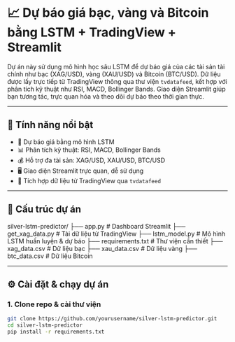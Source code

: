 # 📈 Dự báo giá bạc, vàng và Bitcoin bằng LSTM + TradingView + Streamlit

Dự án này sử dụng mô hình học sâu LSTM để dự báo giá của các tài sản tài chính như bạc (XAG/USD), vàng (XAU/USD) và Bitcoin (BTC/USD). Dữ liệu được lấy trực tiếp từ TradingView thông qua thư viện `tvdatafeed`, kết hợp với phân tích kỹ thuật như RSI, MACD, Bollinger Bands. Giao diện Streamlit giúp bạn tương tác, trực quan hóa và theo dõi dự báo theo thời gian thực.

---

## 🚀 Tính năng nổi bật

- 🤖 Dự báo giá bằng mô hình LSTM
- 📊 Phân tích kỹ thuật: RSI, MACD, Bollinger Bands
- 💰 Hỗ trợ đa tài sản: XAG/USD, XAU/USD, BTC/USD
- 🖥 Giao diện Streamlit trực quan, dễ sử dụng
- 🔌 Tích hợp dữ liệu từ TradingView qua `tvdatafeed`

---

## 📁 Cấu trúc dự án

silver-lstm-predictor/ ├── app.py # Dashboard Streamlit ├── get_xag_data.py # Tải dữ liệu từ TradingView ├── lstm_model.py # Mô hình LSTM huấn luyện & dự báo ├── requirements.txt # Thư viện cần thiết ├── xag_data.csv # Dữ liệu bạc ├── xau_data.csv # Dữ liệu vàng ├── btc_data.csv # Dữ liệu Bitcoin

---

## ⚙️ Cài đặt & chạy dự án

### 1. Clone repo & cài thư viện

```bash
git clone https://github.com/yourusername/silver-lstm-predictor.git
cd silver-lstm-predictor
pip install -r requirements.txt

